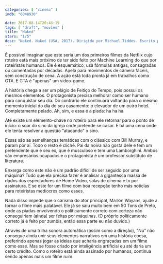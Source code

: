 ```yaml
---
categories: [ "cinema" ]
imdb: "6048930"

date: 2017-08-14T20:48:15
tags: [ "draft", "movies" ]
title: "Naked"
stars: "1/5"
desc: "Naked. Naked (USA, 2017). Dirigido por Michael Tiddes. Escrito por Rick Alvarez, Mårten Knutsson, Torkel Knutsson, Cory Koller, Marlon Wayans. Com Marlon Wayans (Rob Anderson), Regina Hall (Megan), Dennis Haysbert (Reginald Swope), J.T. Jackson (Benny), Scott Foley (Cody Favors), Eliza Coupe (Vicky), Brian McKnight (Brian McKnight), Loretta Devine (Carol), Cory Hardrict (Drill)."
---
```

É possível imaginar que este seria um dos primeiros filmes da Netflix cujo roteiro está mais próximo de ter sido feito por Machine Learning do que por roteiristas humanos. Ele é esquemático, usa fórmulas antigas, consagradas ou comentadas por décadas. Apela para movimentos de câmera fáceis, sem construção de cena. A ação está toda pronta já em trabalhos como GTA. E GTA é "apenas" um video-game.

A história chega a ser um plágio de Feitiço do Tempo, pois possui os mesmos elementos. O protagonista precisa melhorar como ser humano para conquistar seu dia. Do contrário ele continuará voltando para o mesmo momento inicial do dia do seu casamento: o elevador de um outro hotel. Completamente pelado. Ah, sim, e essa é a piada: ha ha ha.

Até existe um elemento-chave no roteiro para ele retornar para o ponto de início: o soar do sino da igreja onde pretende se casar. E há uma cena onde ele tenta resolver a questão "atacando" o sino.

Essas são as semelhanças temáticas com o clássico com Bill Murray, e param por aí. Todo o resto é clichê. Pai da noiva não gosta dele e tem um pretendente que é seu ex, que é musculoso e tem uma Lamborghini. Ambos são empresários ocupados e o protagonista é um professor substituto de literatura.

Enxerga como este não é um padrão difícil de ser seguido por uma máquina? Tudo que ela precisa fazer é analisar a gigantesca massa de dados dos espectadores de Home Vídeo, salas de cinema e tv por assinatura. E se este for um filme com boa recepção tenho más notícias para roteiristas medíocres como esses.

Nada disso impede que o carisma do ator principal, Marlon Wayans, ajude a tornar o filme mais palatável. Ele já se saiu muito bem em 50 Tons de Preto, onde as piadas envolvendo o politicamente correto com certeza não conseguiriam (ainda) ser feitas por máquinas. (O próprio politicamente correto já é feito por zumbis, então essa parte eu não duvido.)

Através de uma trilha sonora automática (assim como a direção), "Nu" não consegue ainda unir seus elementos narrativos em uma história coesa, preferindo apenas jogar as ideias que acharia engraçadas em um filme como esse. Mas se fosse criado por inteligência artificial eu até daria um certo crédito. Como o roteiro está ainda assinado por humanos, continua sendo apenas mais um filme ruim.
